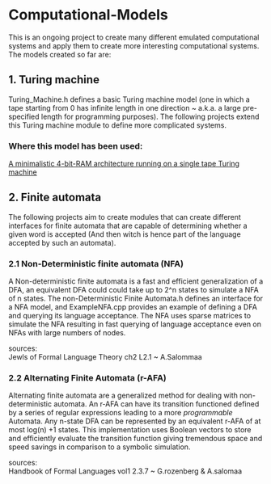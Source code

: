 # Computational-Models

This is an ongoing project to create many different emulated computational systems and apply them to create more interesting computational systems.
The models created so far are:
 
## 1. Turing machine 

Turing_Machine.h defines a basic Turing machine model (one in which a tape starting from 0 has infinite length in one direction ~ a.k.a. a large pre-specified length for programming purposes). The following projects extend this Turing machine module to define more complicated systems.

### Where this model has been used:
<a href = "https://github.com/IsPeterHere/4-Bit-RAM">A minimalistic 4-bit-RAM architecture running on a single tape Turing machine</a>


## 2. Finite automata
The following projects aim to create modules that can create different interfaces for finite automata that are capable of determining whether a given word is accepted (And then witch is hence part of the language accepted by such an automata).

### 2.1 Non-Deterministic finite automata (NFA)

A Non-deterministic finite automata is a fast and efficient generalization of a DFA, an equivalent DFA could could take up to 2^n states to simulate a NFA of n states. The non-Deterministic Finite Automata.h defines an interface for a NFA model, and ExampleNFA.cpp provides an example of defining a DFA and querying its language acceptance. The NFA uses sparse matrices to simulate the NFA resulting in fast querying of language acceptance even on NFAs with large numbers of nodes.

sources:  
Jewls of Formal Language Theory ch2 L2.1 ~ A.Salommaa  

### 2.2 Alternating Finite Automata (r-AFA)

Alternating finite automata are a generalized method for dealing with non-deterministic automata. An r-AFA can have its transition functioned defined by a series of regular expressions leading to a more *programmable* Automata. Any n-state DFA can be represented by an equivalent r-AFA of at most log(n) +1 states. This implementation uses Boolean vectors to store and efficiently evaluate the transition function giving tremendous space and speed savings in comparison to a symbolic simulation.

sources:  
Handbook of Formal Languages vol1 2.3.7 ~ G.rozenberg & A.salomaa  
